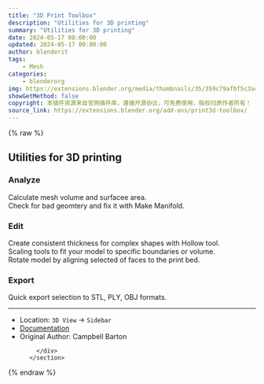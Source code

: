 ```yaml
---
title: "3D Print Toolbox"
description: "Utilities for 3D printing"
summary: "Utilities for 3D printing"
date: 2024-05-17 00:00:00
updated: 2024-05-17 00:00:00
author: blenderit
tags: 
    - Mesh
categories:
    - blenderorg
img: https://extensions.blender.org/media/thumbnails/35/359c79afbf5c3a4ace1ebc5d32a6f765634c5cf70a8ba3620d9099c59223a970_640x360.webp
showGetMethod: false
copyright: 本插件资源来自官网插件库，遵循开源协议，可免费使用，版权归原作者所有！
source_link: https://extensions.blender.org/add-ons/print3d-toolbox/
---
```


{% raw %}
<section id="about" class="mt-3">
            <div class="box style-rich-text">
              <h2>Utilities for 3D printing</h2>
<h3>Analyze</h3>
<p>Calculate mesh volume and surfacee area.<br>
Check for bad geomtery and fix it with Make Manifold.</p>
<h3>Edit</h3>
<p>Create consistent thickness for complex shapes with Hollow tool.<br>
Scaling tools to fit your model to specific boundaries or volume.<br>
Rotate model by aligning selected of faces to the print bed.</p>
<h3>Export</h3>
<p>Quick export selection to STL, PLY, OBJ formats.</p>
<hr>
<ul>
<li>Location: <code>3D View</code> → <code>Sidebar</code></li>
<li><a rel="nofollow noopener noreferrer external" target="_blank" href="https://projects.blender.org/extensions/print3d_toolbox/wiki">Documentation</a></li>
<li>Original Author: Campbell Barton</li>
</ul>

            </div>
          </section>
<div style="display: none">blenderorg</div>
{% endraw %}
